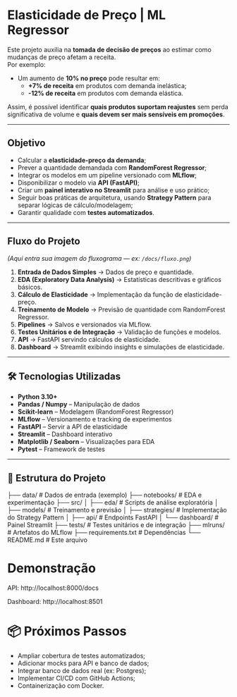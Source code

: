 # Elasticidade de Preço | ML Regressor 
Este projeto auxilia na **tomada de decisão de preços** ao estimar como mudanças de preço afetam a receita.  
Por exemplo:  
- Um aumento de **10% no preço** pode resultar em:  
  - **+7% de receita** em produtos com demanda inelástica;  
  - **-12% de receita** em produtos com demanda elástica.  

Assim, é possível identificar **quais produtos suportam reajustes** sem perda significativa de volume e **quais devem ser mais sensíveis em promoções**.  

---
## Objetivo  
- Calcular a **elasticidade-preço da demanda**;  
- Prever a quantidade demandada com **RandomForest Regressor**;  
- Integrar os modelos em um pipeline versionado com **MLflow**;  
- Disponibilizar o modelo via **API (FastAPI)**;  
- Criar um **painel interativo no Streamlit** para análise e uso prático;  
- Seguir boas práticas de arquitetura, usando **Strategy Pattern** para separar lógicas de cálculo/modelagem;  
- Garantir qualidade com **testes automatizados**.  

---

## Fluxo do Projeto  

*(Aqui entra sua imagem do fluxograma — ex: `/docs/fluxo.png`)*  

1. **Entrada de Dados Simples** → Dados de preço e quantidade.  
2. **EDA (Exploratory Data Analysis)** → Estatísticas descritivas e gráficos básicos.  
3. **Cálculo de Elasticidade** → Implementação da função de elasticidade-preço.  
4. **Treinamento de Modelo** → Previsão de quantidade com RandomForest Regressor.  
5. **Pipelines** → Salvos e versionados via MLflow.  
6. **Testes Unitários e de Integração** → Validação de funções e modelos.  
7. **API** → FastAPI servindo cálculos de elasticidade.  
8. **Dashboard** → Streamlit exibindo insights e simulações de elasticidade.  

---

## 🛠️ Tecnologias Utilizadas  

- **Python 3.10+**  
- **Pandas / Numpy** – Manipulação de dados  
- **Scikit-learn** – Modelagem (RandomForest Regressor)  
- **MLflow** – Versionamento e tracking de experimentos  
- **FastAPI** – Servir a API de elasticidade  
- **Streamlit** – Dashboard interativo  
- **Matplotlib / Seaborn** – Visualizações para EDA  
- **Pytest** – Framework de testes  

---

## 📐 Estrutura do Projeto  
├── data/ # Dados de entrada (exemplo)
├── notebooks/ # EDA e experimentação
├── src/
│ ├── eda/ # Scripts de análise exploratória
│ ├── models/ # Treinamento e previsão
│ ├── strategies/ # Implementação do Strategy Pattern
│ ├── api/ # Endpoints FastAPI
│ └── dashboard/ # Painel Streamlit
├── tests/ # Testes unitários e de integração
├── mlruns/ # Artefatos do MLflow
├── requirements.txt # Dependências
└── README.md # Este arquivo

# Demonstração

API: http://localhost:8000/docs

Dashboard: http://localhost:8501

# 📦 Próximos Passos

- Ampliar cobertura de testes automatizados;
- Adicionar mocks para API e banco de dados;
- Integrar banco de dados real (ex: Postgres);
- Implementar CI/CD com GitHub Actions;
- Containerização com Docker.
